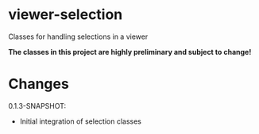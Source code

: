 # viewer-selection

Classes for handling selections in a viewer

**The classes in this project are highly preliminary and subject to change!**

# Changes

0.1.3-SNAPSHOT: 
  * Initial integration of selection classes
